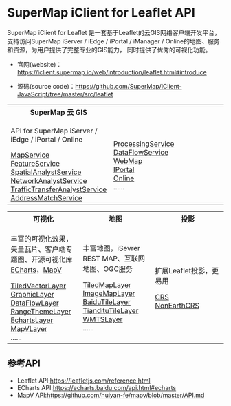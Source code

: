 # SuperMap iClient for Leaflet API
SuperMap iClient for Leaflet 是一套基于Leaflet的云GIS网络客户端开发平台， 支持访问SuperMap iServer / iEdge / iPortal / iManager / Online的地图、服务和资源，为用户提供了完整专业的GIS能力， 同时提供了优秀的可视化功能。

*   官网(website)：<a href="https://iclient.supermap.io/web/introduction/leaflet.html#introduce" target="_parent">https://iclient.supermap.io/web/introduction/leaflet.html#introduce</a>

*   源码(source code)：<a href="https://github.com/SuperMap/iClient-JavaScript/tree/master/src/leaflet" target="_blank">https://github.com/SuperMap/iClient-JavaScript/tree/master/src/leaflet</a>
<table><tr>
    <th width="33.3%">SuperMap 云 GIS</th><th width="33.3%"></th><th width="33.3%"></th>
</tr><tr>
    <td><p>API for SuperMap iServer / iEdge / iPortal / Online</p>
        <a href="MapService.html">MapService</a><br>
        <a href="FeatureService.html">FeatureService</a><br>
        <a href="SpatialAnalystService.html">SpatialAnalystService</a><br>
        <a href="NetworkAnalystService.html">NetworkAnalystService</a><br>
        <a href="TrafficTransferAnalystService.html">TrafficTransferAnalystService</a><br>
        <a href="AddressMatchService.html">AddressMatchService</a></td>
     <td>
        <br>
        <a href="ProcessingService.html">ProcessingService</a><br>
        <a href="DataFlowService.html">DataFlowService</a><br>
        <a href="WebMap.html">WebMap</a><br>
        <a href="IPortal.html">IPortal</a><br>
        <a href="Online.html">Online</a><br>
        ......</td>
         <td><p> </p></td>
</tr></table>
<table><tr>
    <th width="33.3%">可视化</th><th width="33.3%">地图</th><th width="33.3%">投影</th>
</tr><tr>
    <td><p>丰富的可视化效果，矢量瓦片、客户端专题图、开源可视化库 <a href="https://echarts.baidu.com/">ECharts</a>，<a href="https://mapv.baidu.com/">MapV</a></p>
        <a href="TiledVectorLayer.html">TiledVectorLayer</a><br>
        <a href="GraphicLayer.html">GraphicLayer</a><br>
        <a href="DataFlowLayer.html">DataFlowLayer</a><br>
        <a href="RangeThemeLayer.html">RangeThemeLayer</a><br>
        <a href="EchartsLayer.html">EchartsLayer</a><br>
        <a href="MapVLayer.html">MapVLayer</a><br>
        ......</td>
    <td><p>丰富地图，iSevrer REST MAP、互联网地图、OGC服务</p>
        <a href="TiledMapLayer.html">TiledMapLayer</a><br>
        <a href="ImageMapLayer.html">ImageMapLayer</a><br>
        <a href="BaiduTileLayer.html">BaiduTileLayer</a><br>
        <a href="TiandituTileLayer.html">TiandituTileLayer</a><br>
        <a href="WMTSLayer.html">WMTSLayer</a><br>
         ......</td>
    <td><p>扩展Leaflet投影，更易用</p>
        <a href="CRS.html">CRS</a><br>
        <a href="NonEarthCRS.html">NonEarthCRS</a><br>
</tr></table>

## 参考API

*   Leaflet API:<a href="https://leafletjs.com/reference.html" target="_blank">https://leafletjs.com/reference.html</a>
*   ECharts API:<a href="https://echarts.baidu.com/api.html#echarts" target="_blank">https://echarts.baidu.com/api.html#echarts</a>
*   MapV API:<a href="https://github.com/huiyan-fe/mapv/blob/master/API.md" target="_blank">https://github.com/huiyan-fe/mapv/blob/master/API.md</a>
